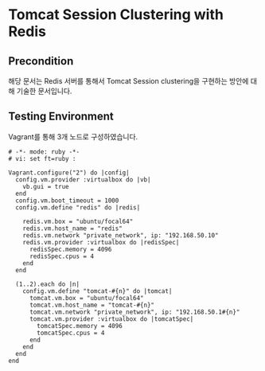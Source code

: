 # Tomcat Session Clustering with Redis
## Precondition
해당 문서는 Redis 서버를 통해서 Tomcat Session clustering을 구현하는 방안에 대해 기술한 문서입니다.

## Testing Environment
Vagrant를 통해 3개 노드로 구성하였습니다.

```vagrantfile
# -*- mode: ruby -*-
# vi: set ft=ruby :

Vagrant.configure("2") do |config|
  config.vm.provider :virtualbox do |vb|
    vb.gui = true
  end
  config.vm.boot_timeout = 1000
  config.vm.define "redis" do |redis|

    redis.vm.box = "ubuntu/focal64"
    redis.vm.host_name = "redis"
    redis.vm.network "private_network", ip: "192.168.50.10"
    redis.vm.provider :virtualbox do |redisSpec|
      redisSpec.memory = 4096
      redisSpec.cpus = 4
    end
  end

  (1..2).each do |n|
    config.vm.define "tomcat-#{n}" do |tomcat|
      tomcat.vm.box = "ubuntu/focal64"
      tomcat.vm.host_name = "tomcat-#{n}"
      tomcat.vm.network "private_network", ip: "192.168.50.1#{n}"
      tomcat.vm.provider :virtualbox do |tomcatSpec|        
        tomcatSpec.memory = 4096
        tomcatSpec.cpus = 4
      end
    end
  end
end
```